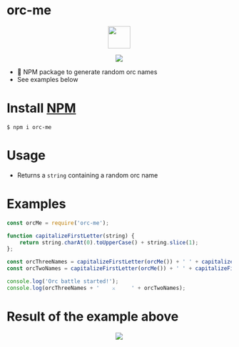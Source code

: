 # orc-me

<p align="center">
  <img src="https://i.imgur.com/PnyuVte.png" height="50" width="50"><br/>
</p>

<p align="center"><a href="https://nodei.co/npm/orc-me/"><img src="https://nodei.co/npm/orc-me.png"></a></p>


* 👹 NPM package to generate random orc names
* See examples below

# Install [NPM](https://www.npmjs.com/package/orc-me)

 `$ npm i orc-me`

# Usage

- Returns a `string` containing a random orc name

# Examples

``` javascript
const orcMe = require('orc-me');

function capitalizeFirstLetter(string) {
    return string.charAt(0).toUpperCase() + string.slice(1);
};

const orcThreeNames = capitalizeFirstLetter(orcMe()) + ' ' + capitalizeFirstLetter(orcMe()) + ' ' + capitalizeFirstLetter(orcMe());
const orcTwoNames = capitalizeFirstLetter(orcMe()) + ' ' + capitalizeFirstLetter(orcMe());

console.log('Orc battle started!');
console.log(orcThreeNames + '    ⚔️     ' + orcTwoNames);
```

# Result of the example above

<p align="center">
  <img src="https://i.imgur.com/adQxN3t.png"><br/>
</p>
